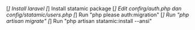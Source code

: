 [*] Install laravel
[*] Install statamic package
[*] Edit confirg/auth.php dan config/statamic/users.php 
[*] Run "php please auth:migration"
[*] Run "php artisan migrate"
[*] Run "php artisan statamic:install --ansi"